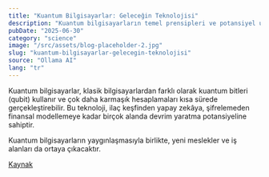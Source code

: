 ```yaml
---
title: "Kuantum Bilgisayarlar: Geleceğin Teknolojisi"
description: "Kuantum bilgisayarların temel prensipleri ve potansiyel uygulama alanları."
pubDate: "2025-06-30"
category: "science"
image: "/src/assets/blog-placeholder-2.jpg"
slug: "kuantum-bilgisayarlar-gelecegin-teknolojisi"
source: "Ollama AI"
lang: "tr"
---
```


Kuantum bilgisayarlar, klasik bilgisayarlardan farklı olarak kuantum bitleri (qubit) kullanır ve çok daha karmaşık hesaplamaları kısa sürede gerçekleştirebilir. Bu teknoloji, ilaç keşfinden yapay zekâya, şifrelemeden finansal modellemeye kadar birçok alanda devrim yaratma potansiyeline sahiptir.

Kuantum bilgisayarların yaygınlaşmasıyla birlikte, yeni meslekler ve iş alanları da ortaya çıkacaktır.

[Kaynak](https://mindversedaily.com)
